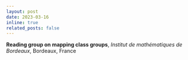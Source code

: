 ```yaml
---
layout: post
date: 2023-03-16
inline: true
related_posts: false
---
```


<b>Reading group on mapping class groups</b>,
<i>Institut de mathématiques de Bordeaux</i>,
Bordeaux, France
